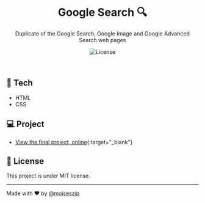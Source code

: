 <h1 align="center"> Google Search 🔍 </h1>

<p align="center">
Duplicate of the Google Search, Google Image and Google Advanced Search web pages</p>

<p align="center">
  <img alt="License" src="https://img.shields.io/static/v1?label=license&message=MIT&color=49AA26&labelColor=000000">
</p>

<br>


## 🚀 Tech

- HTML
- CSS

## 💻 Project

- [View the final project, online](https://moiseszip.github.io/googlesearch){:target="_blank"}

## 📃 License

This project is under MIT license.

---

Made with ♥ by [@moiseszip](https://www.instagram.com/moiseszip/)
